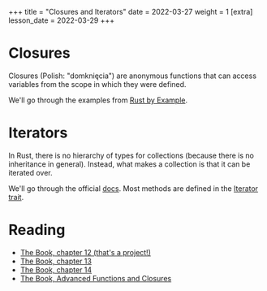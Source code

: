 +++
title = "Closures and Iterators"
date = 2022-03-27
weight = 1
[extra]
lesson_date = 2022-03-29
+++

# Closures

Closures (Polish: "domknięcia") are anonymous functions that can access variables from the scope in which they were defined.

We'll go through the examples from [Rust by Example](https://doc.rust-lang.org/rust-by-example/fn/closures.html).

# Iterators

In Rust, there is no hierarchy of types for collections (because there is no inheritance in general).
Instead, what makes a collection is that it can be iterated over.

We'll go through the official [docs](https://doc.rust-lang.org/stable/std/iter/).
Most methods are defined in the [Iterator trait](https://doc.rust-lang.org/stable/std/iter/trait.Iterator.html).

# Reading

- [The Book, chapter 12 (that's a project!)](https://doc.rust-lang.org/book/ch12-00-an-io-project.html)
- [The Book, chapter 13](https://doc.rust-lang.org/book/ch13-00-functional-features.html)
- [The Book, chapter 14](https://doc.rust-lang.org/book/ch14-00-more-about-cargo.html)
- [The Book, Advanced Functions and Closures](https://doc.rust-lang.org/stable/book/ch19-05-advanced-functions-and-closures.html)
